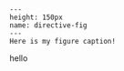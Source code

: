 ```{figure} images/intro.png
---
height: 150px
name: directive-fig
---
Here is my figure caption!
```
hello 
